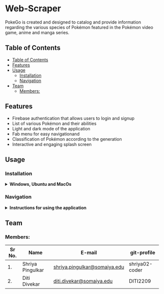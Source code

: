 # Web-Scraper

PokeGo is created and designed to catalog and provide information regarding the various species of Pokémon featured in the Pokémon video game, anime and manga series. 

## Table of Contents
- [Table of Contents](#table-of-contents)
- [Features](#features)
- [Usage](#usage)
  - [Installation](#installation)
  - [Navigation](#navigation)
- [Team](#team)
  - [Members:](#members)

## Features
* Firebase authentication that allows users to login and signup
* List of various Pokémon and their abilities
* Light and dark mode of the application
* Fab menu for easy navigationand 
* Classification of Pokémon according to the generation
* Interactive and engaging splash screen

## Usage

### Installation 

<details>
    <summary><b>Windows, Ubuntu and MacOs</b></summary>

  1. Add Flutter to your machine
  2. Open this project folder with Terminal/CMD and run flutter packages get
  3. Run flutter run to build and run the debug app on your emulator/phone
  
</details>

### Navigation

<details>
    <summary><b>Instructions for using the application</b></summary>

   1. Register an account/login to your account and get redirected to the landing page
   2. PokeGo button redirects you to the list of Pokémons. Abilities button and items button redirect you to Pokémon abilities and the items.
   3. Location buttons displays the various locations mentioned in the game/manga/series.
   4. Scrolling down on the landing page, one can view the Pokémon news.
   5. Fab menu is also present for smooth and efficient navigation.


</details>

## Team

### Members:
| Sr No. | Name               | E-mail                       | git-profile     |
| -------| -------------------| -----------------------------| ----------------|
| 1.     | Shriya Pingulkar   | shriya.pingulkar@somaiya.edu | shriya02-coder  |
| 2.     | Diti Divekar       | diti.divekar@somaiya.edu     | DITI2209        |



